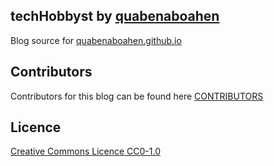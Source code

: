 ## techHobbyst by [quabenaboahen](https://boaheninc.com)

Blog source for [quabenaboahen.github.io](htpps://quabenaboahen.github.io)

## Contributors

Contributors for this blog can be found here [CONTRIBUTORS](https://github.com/QuabenaBoahen/quabenaboahen.github.io/blob/master/CONTRIBUTORS.txt)

## Licence 

[Creative Commons Licence CC0-1.0](https://github.com/QuabenaBoahen/quabenaboahen.github.io/blob/master/LICENSE)



